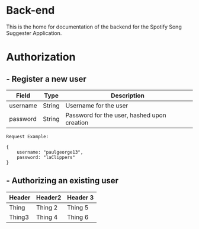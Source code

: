 # Back-end

This is the home for documentation of the backend for the Spotify Song Suggester Application.

# Authorization

## - Register a new user

| Field    | Type   | Description                                 |
| -------- | ------ | ------------------------------------------- |
| username | String | Username for the user                       |
| password | String | Password for the user, hashed upon creation |

    Request Example:

    {
        username: "paulgeorge13",
        password: "laClippers"
    }

## - Authorizing an existing user

| Header | Header2 | Header 3 |
| ------ | ------- | -------- |
| Thing  | Thing 2 | Thing 5  |
| Thing3 | Thing 4 | Thing 6  |
